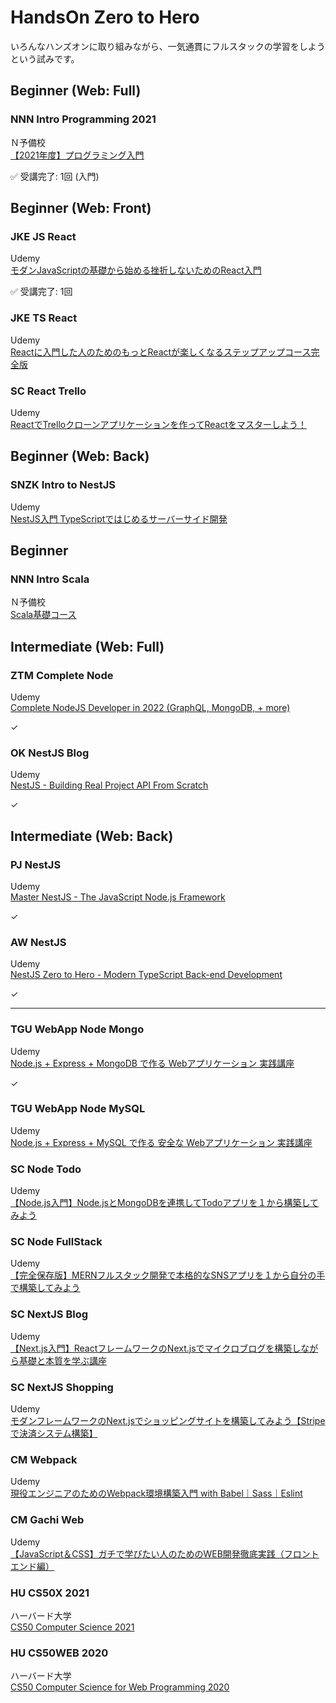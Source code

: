# HandsOn Zero to Hero

いろんなハンズオンに取り組みながら、一気通貫にフルスタックの学習をしようという試みです。  


## Beginner (Web: Full)


### NNN Intro Programming 2021

Ｎ予備校  
[【2021年度】プログラミング入門](./NNN_Intro_Node_2021/)  

✅ 受講完了: 1回 (入門)  


## Beginner (Web: Front)


### JKE JS React

Udemy  
[モダンJavaScriptの基礎から始める挫折しないためのReact入門](./JKE_JS_React/)  

✅ 受講完了: 1回  


### JKE TS React

Udemy  
[Reactに入門した人のためのもっとReactが楽しくなるステップアップコース完全版](./JKE_TS_React/)  


### SC React Trello

Udemy  
[ReactでTrelloクローンアプリケーションを作ってReactをマスターしよう！](./SC_React_Trello/)  


## Beginner (Web: Back)


### SNZK Intro to NestJS

Udemy  
[NestJS入門 TypeScriptではじめるサーバーサイド開発](./SNZK_Intro_to_NestJS/)  


## Beginner


### NNN Intro Scala

Ｎ予備校  
[Scala基礎コース](./NNN_Intro_Scala/)  


## Intermediate (Web: Full)


### ZTM Complete Node

Udemy  
[Complete NodeJS Developer in 2022 (GraphQL, MongoDB, + more)](./ZTM_Comp_Node/)  

✓  


### OK NestJS Blog

Udemy  
[NestJS - Building Real Project API From Scratch](./OK_NestJS_Blog/)  

✓  


## Intermediate (Web: Back)


### PJ NestJS

Udemy  
[Master NestJS - The JavaScript Node.js Framework](./PJ_NestJS/)  

✓  


### AW NestJS

Udemy  
[NestJS Zero to Hero - Modern TypeScript Back-end Development](./AW_NestJS/)  

✓  


---


### TGU WebApp Node Mongo

Udemy  
[Node.js + Express + MongoDB で作る Webアプリケーション 実践講座](./TGU_WebApp_Node_Mongo/)  

✓  


### TGU WebApp Node MySQL

Udemy  
[Node.js + Express + MySQL で作る 安全な Webアプリケーション 実践講座](./TGU_WebApp_Node_MySQL/)  


### SC Node Todo

Udemy  
[【Node.js入門】Node.jsとMongoDBを連携してTodoアプリを１から構築してみよう](./SC_Node_Todo/)  


### SC Node FullStack

Udemy  
[【完全保存版】MERNフルスタック開発で本格的なSNSアプリを１から自分の手で構築してみよう](./SC_Node_FullStack/)  


### SC NextJS Blog

Udemy  
[【Next.js入門】ReactフレームワークのNext.jsでマイクロブログを構築しながら基礎と本質を学ぶ講座](./SC_NextJS_Blog/)  


### SC NextJS Shopping

Udemy  
[モダンフレームワークのNext.jsでショッピングサイトを構築してみよう【Stripeで決済システム構築】](./SC_NextJS_Shopping/)  


### CM Webpack

Udemy  
[現役エンジニアのためのWebpack環境構築入門 with Babel｜Sass｜Eslint](./CM_Webpack/)  


### CM Gachi Web

Udemy  
[【JavaScript＆CSS】ガチで学びたい人のためのWEB開発徹底実践（フロントエンド編）](./CM_Gachi_Web/)  


### HU CS50X 2021

ハーバード大学  
[CS50 Computer Science 2021](./HU_CS50X_2021/)  


### HU CS50WEB 2020

ハーバード大学  
[CS50 Computer Science for Web Programming 2020](./HU_CS50WEB_2020/)  

